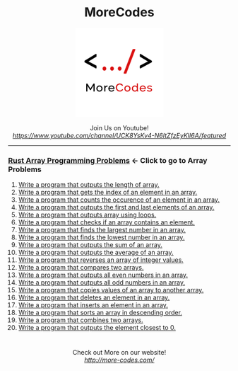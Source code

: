 <h1 align="center">MoreCodes</h1>
<p align="center"> 
  <img src="/morecodescir.png"/>
</p>

<p align="center">
Join Us on Youtube! <br/>
<i><u>https://www.youtube.com/channel/UCK8YsKv4-N6ItZfzEyKlI6A/featured</u></i>
</p>

- - - -
### [Rust Array Programming Problems](Arrays/) <- Click to go to Array Problems

1. <a href="https://github.com/ArjunAranetaCodes/MoreCodes-Rust/blob/master/Arrays/problem1.rs" target="_blank">Write a program that outputs the length of array.</a>
2. <a href="https://github.com/ArjunAranetaCodes/MoreCodes-Rust/blob/master/Arrays/problem2.rs" target="_blank">Write a program that gets the index of an element in an array.</a>
3. <a href="https://github.com/ArjunAranetaCodes/MoreCodes-Rust/blob/master/Arrays/problem3.rs" target="_blank">Write a program that counts the occurence of an element in an array.</a>
4. <a href="https://github.com/ArjunAranetaCodes/MoreCodes-Rust/blob/master/Arrays/problem4.rs" target="_blank">Write a program that outputs the first and last elements of an array.</a>
5. <a href="https://github.com/ArjunAranetaCodes/MoreCodes-Rust/blob/master/Arrays/problem5.rs" target="_blank">Write a program that outputs array using loops.</a>
6. <a href="https://github.com/ArjunAranetaCodes/MoreCodes-Rust/blob/master/Arrays/problem6.rs" target="_blank">Write a program that checks if an array contains an element.</a>
7. <a href="https://github.com/ArjunAranetaCodes/MoreCodes-Rust/blob/master/Arrays/problem7.rs" target="_blank">Write a program that finds the largest number in an array.</a>
8. <a href="https://github.com/ArjunAranetaCodes/MoreCodes-Rust/blob/master/Arrays/problem8.rs" target="_blank">Write a program that finds the lowest number in an array.</a>
9. <a href="https://github.com/ArjunAranetaCodes/MoreCodes-Rust/blob/master/Arrays/problem9.rs" target="_blank">Write a program that outputs the sum of an array.</a>
10. <a href="https://github.com/ArjunAranetaCodes/MoreCodes-Rust/blob/master/Arrays/problem10.rs" target="_blank">Write a program that outputs the average of an array.</a>
11. <a href="https://github.com/ArjunAranetaCodes/MoreCodes-Rust/blob/master/Arrays/problem11.rs" target="_blank">Write a program that reverses an array of integer values.</a>
12. <a href="https://github.com/ArjunAranetaCodes/MoreCodes-Rust/blob/master/Arrays/problem12.rs" target="_blank">Write a program that compares two arrays.</a>
13. <a href="https://github.com/ArjunAranetaCodes/MoreCodes-Rust/blob/master/Arrays/problem13.rs" target="_blank">Write a program that outputs all even numbers in an array.</a>
14. <a href="https://github.com/ArjunAranetaCodes/MoreCodes-Rust/blob/master/Arrays/problem14.rs" target="_blank">Write a program that outputs all odd numbers in an array.</a>
15. <a href="https://github.com/ArjunAranetaCodes/MoreCodes-Rust/blob/master/Arrays/problem15.rs" target="_blank">Write a program that copies values of an array to another array.</a>
16. <a href="https://github.com/ArjunAranetaCodes/MoreCodes-Rust/blob/master/Arrays/problem16.rs" target="_blank">Write a program that deletes an element in an array.</a>
17. <a href="https://github.com/ArjunAranetaCodes/MoreCodes-Rust/blob/master/Arrays/problem17.rs" target="_blank">Write a program that inserts an element in an array.</a>
18. <a href="https://github.com/ArjunAranetaCodes/MoreCodes-Rust/blob/master/Arrays/problem18.rs" target="_blank">Write a program that sorts an array in descending order.</a>
19. <a href="https://github.com/ArjunAranetaCodes/MoreCodes-Rust/blob/master/Arrays/problem19.rs" target="_blank">Write a program that combines two arrays.</a>
20. <a href="https://github.com/ArjunAranetaCodes/MoreCodes-Rust/blob/master/Arrays/problem20.rs" target="_blank">Write a program that outputs the element closest to 0.</a>

#

<p align="center">
Check out More on our website! <br/>
<i><u>http://more-codes.com/</u></i>
</p>

